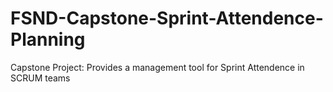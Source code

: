 # FSND-Capstone-Sprint-Attendence-Planning
Capstone Project: Provides a management tool for Sprint Attendence in SCRUM teams
